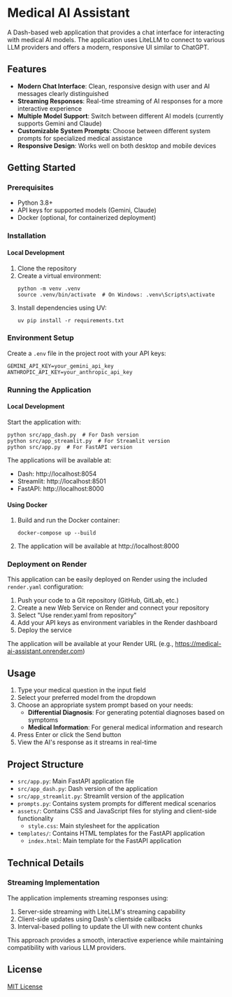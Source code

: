 # Medical AI Assistant

A Dash-based web application that provides a chat interface for interacting with medical AI models. The application uses LiteLLM to connect to various LLM providers and offers a modern, responsive UI similar to ChatGPT.

## Features

- **Modern Chat Interface**: Clean, responsive design with user and AI messages clearly distinguished
- **Streaming Responses**: Real-time streaming of AI responses for a more interactive experience
- **Multiple Model Support**: Switch between different AI models (currently supports Gemini and Claude)
- **Customizable System Prompts**: Choose between different system prompts for specialized medical assistance
- **Responsive Design**: Works well on both desktop and mobile devices

## Getting Started

### Prerequisites

- Python 3.8+
- API keys for supported models (Gemini, Claude)
- Docker (optional, for containerized deployment)

### Installation

#### Local Development

1. Clone the repository
2. Create a virtual environment:
   ```
   python -m venv .venv
   source .venv/bin/activate  # On Windows: .venv\Scripts\activate
   ```
3. Install dependencies using UV:
   ```
   uv pip install -r requirements.txt
   ```

### Environment Setup

Create a `.env` file in the project root with your API keys:

```
GEMINI_API_KEY=your_gemini_api_key
ANTHROPIC_API_KEY=your_anthropic_api_key
```

### Running the Application

#### Local Development

Start the application with:

```
python src/app_dash.py  # For Dash version
python src/app_streamlit.py  # For Streamlit version
python src/app.py  # For FastAPI version
```

The applications will be available at:
- Dash: http://localhost:8054
- Streamlit: http://localhost:8501
- FastAPI: http://localhost:8000

#### Using Docker

1. Build and run the Docker container:
   ```
   docker-compose up --build
   ```

2. The application will be available at http://localhost:8000

### Deployment on Render

This application can be easily deployed on Render using the included `render.yaml` configuration:

1. Push your code to a Git repository (GitHub, GitLab, etc.)
2. Create a new Web Service on Render and connect your repository
3. Select "Use render.yaml from repository"
4. Add your API keys as environment variables in the Render dashboard
5. Deploy the service

The application will be available at your Render URL (e.g., https://medical-ai-assistant.onrender.com)

## Usage

1. Type your medical question in the input field
2. Select your preferred model from the dropdown
3. Choose an appropriate system prompt based on your needs:
   - **Differential Diagnosis**: For generating potential diagnoses based on symptoms
   - **Medical Information**: For general medical information and research
4. Press Enter or click the Send button
5. View the AI's response as it streams in real-time

## Project Structure

- `src/app.py`: Main FastAPI application file
- `src/app_dash.py`: Dash version of the application
- `src/app_streamlit.py`: Streamlit version of the application
- `prompts.py`: Contains system prompts for different medical scenarios
- `assets/`: Contains CSS and JavaScript files for styling and client-side functionality
  - `style.css`: Main stylesheet for the application
- `templates/`: Contains HTML templates for the FastAPI application
  - `index.html`: Main template for the FastAPI application

## Technical Details

### Streaming Implementation

The application implements streaming responses using:

1. Server-side streaming with LiteLLM's streaming capability
2. Client-side updates using Dash's clientside callbacks
3. Interval-based polling to update the UI with new content chunks

This approach provides a smooth, interactive experience while maintaining compatibility with various LLM providers.

## License

[MIT License](LICENSE)

